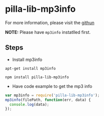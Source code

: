 # pilla-lib-mp3info

For more information, please visit the [githun](https://github.com/PerryWu/pilla-lib-mp3info)

__NOTE:__ Please have `mp3info` instatlled first.

## Steps
* Install mp3info

`apt-get install mp3info`

`npm install pilla-lib-mp3info`

* Have code example to get the mp3 info

```javascript
var mp3info = require('pilla-lib-mp3info');
mp3info(filePath, function(err, data) {
  console.log(data);
}); 
```
